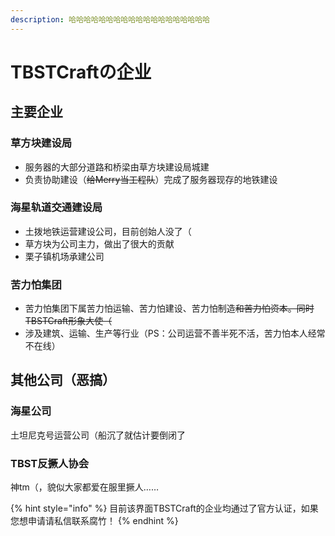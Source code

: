 ```yaml
---
description: 哈哈哈哈哈哈哈哈哈哈哈哈哈哈哈哈哈哈哈
---
```


# TBSTCraftの企业

## 主要企业

### 草方块建设局

* 服务器的大部分道路和桥梁由草方块建设局城建
* 负责协助建设（~~给Merry当工程队~~）完成了服务器现存的地铁建设

### 海星轨道交通建设局

* 土拨地铁运营建设公司，目前创始人没了（
* 草方块为公司主力，做出了很大的贡献
* 栗子镇机场承建公司

### 苦力怕集团

* 苦力怕集团下属苦力怕运输、苦力怕建设、苦力怕制造~~和苦力怕资本。同时TBSTCraft形象大使（~~
* 涉及建筑、运输、生产等行业（PS：公司运营不善半死不活，苦力怕本人经常不在线）

## 其他公司（恶搞）

### 海星公司

土坦尼克号运营公司（船沉了就估计要倒闭了

### TBST反撅人协会

神tm（，貌似大家都爱在服里撅人……



{% hint style="info" %}
目前该界面TBSTCraft的企业均通过了官方认证，如果您想申请请私信联系腐竹！
{% endhint %}

